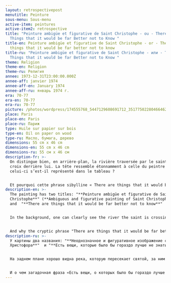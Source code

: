 ```yaml
---
layout: retrospectivepost
menutitle: Peinture
sous-menu: Sous-menu
active-item: peintures
active-item2: retrospective
title: "Peinture ambigüe et figurative de Saint Christophe - ou - There are
  Things that it would be far Better not to Know "
title-en: Peinture ambigüe et figurative de Saint Christophe - or - There are
  things that it would be far better not to know
title-ru: "Peinture ambigüe et figurative de Saint Christophe - или - There are
  Things that it would be far Better not to Know "
theme: Religion
theme-en: Religion
theme-ru: Религия
annee: 1973-12-31T23:00:00.000Z
annee-aff: janvier 1974
annee-aff-en: January 1974
annee-aff-ru: январь 1974 г.
era: 70-77
era-en: 70-77
era-ru: 70-77
picture: /photos/wordpress/174555768_5447129608691712_3517750228046646207_n.jpg
place: Paris
place-en: Paris
place-ru: Париж
type: Huile sur papier sur bois
type-en: Oil on paper on wood
type-ru: Масло, бумага, дерево
dimensions: 55 cm x 46 cm
dimensions-en: 55 cm x 46 cm
dimensions-ru: 55 см x 46 см
description-fr: >-
  On distingue bien, en arrière-plan, la rivière traversée par le saint, la
  croix derrière lui. La tête ressemble étonnamment à celle du peintre ;
  celui-ci s’est-il représenté dans le tableau ?


  Et pourquoi cette phrase sibylline « There are things that it would be far better not to know » (Il y a des choses qu’il vaudrait bien mieux ne jamais connaître) ? De quoi parle le peintre ? Des souvenirs passés ? Choses indicibles mais représentables sur la toile à condition qu'elles soient ambiguës et abstraites.
description-en: >-
  The painting has two titles: "**Peinture ambigüe et figurative de Saint
  Christophe**" (**Ambiguous and figurative painting of Saint Christopher**)
  and  "**There are things that it would be far better not to know**"


  In the background, one can clearly see the river the saint is crossing and the cross he carries. Surprisingly, his head resembles that of the artist; did he really represent himself in the painting?


  And why the cryptic phrase "There are things that it would be far better not to know"? What is the artist referring to? Past memories? Things that are unspeakable but representable on the canvas provided they are ambiguous and abstract.
description-ru: >-
  У картины два названия: "**Неоднозначное и фигуративное изображение святого
  Христофора**"  и "**Есть вещи, которые было бы гораздо лучше не знать**".


  На заднем плане хорошо видна река, которую пересекает святой, за ним крест. Голова удивительно напоминает голову художника; не автопортрет ли на картине?


  И о чем загадочная фраза «Есть вещи, о которых было бы гораздо лучше не знать»? Что имеет в виду  художник? Прошлые воспоминания? Вещи невыразимые, но представимые на холсте при условии, что они неоднозначны и абстрактны...
---
```

